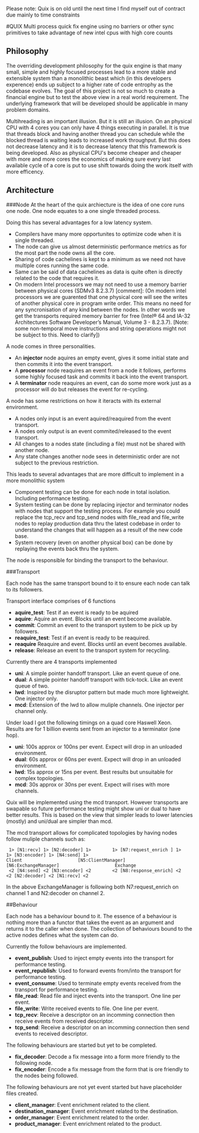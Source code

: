 Please note: Quix is on old until the next time I find myself out of contract due mainly to time constraints

#QUIX
Multi process quick fix engine using no barriers or other sync primitives to take advantage of new intel cpus with high core counts 

## Philosophy
The overriding development philosophy for the quix engine is that many small, simple and highly focused processes lead to a more stable and extensible system than a monolithic beast which (in this developers experence) ends up subject to a higher rate of code entrophy as the codebase evolves.  The goal of this project is not so much to create a financial engine but to test the above view in a real world requirement.  The underlying framework that will be developed should be applicable in many problem domains.

Multihreading is an important illusion.  But it is still an illusion.  On an physical CPU with 4 cores you can only have 4 things executing in parallel.  It is true that threads block and having another thread you can schedule while the blocked thread is waiting leads to increased work throughput.  But this does not decrease latency and it is to decrease latency that this framework is being developed.  Also as physical CPU's become cheaper and cheaper with more and more cores the economics of making sure every last available cycle of a core is put to use shift towards doing the work itself with more efficency. 

## Architecture

###Node
At the heart of the quix archiecture is the idea of one core runs one node. One node equates to a one single threaded process.  

Doing this has several advantages for a low latency system. 
* Compilers have many more opportunites to optimize code when it is single threaded. 
* The node can give us almost deterministic performance metrics as for the most part the node owns all the core. 
* Sharing of code cachelines is kept to a minimum as we need not have multiple cores running the same code. 
* Same can be said of data cachelines as data is quite often is directly related to the code that requires it. 
* On modern Intel processors we may not need to use a memory barrier between physical cores (SDMv3 8.2.3.7)
[comment]: (On modern intel processors we are guarented that one physical core will see the writes of another physical core in program write order.  This means no need for any syncronisation of any kind between the nodes.  In other words we get the transports required memory barrier for free (Intel® 64 and IA-32 Architectures Software Developer’s Manual, Volume 3 - 8.2.3.7). [Note: some non-temporal move instructions and string operations might not be subject to this.  Need to clarify])

A node comes in three personalities. 
* An **injector** node aquires an empty event, gives it some initial state and then commits it into the event transport. 
* A **processor** node reaquires an event from a node it follows, performs some highly focused task and commits it back into the event transport.
* A **terminator** node reaquires an event, can do some more work just as a processor will do but releases the event for re-cycling. 
 
A node has some restrictions on how it iteracts with its external environment. 
* A nodes only input is an event aquired/reaquired from the event transport. 
* A nodes only output is an event commited/released to the event transport. 
* All changes to a nodes state (including a file) must not be shared with another node. 
* Any state changes another node sees in deterministic order are not subject to the previous restriction. 
 
This leads to several advantages that are more difficult to implement in a more monolithic system
* Component testing can be done for each node in total isolation.  Including performance testing.
* System testing can be done by replacing injector and terminator nodes with nodes that support the testing process.  For example you could replace the tcp_recv and tcp_send nodes with file_read and file_write nodes to replay production data thru the latest codebase in order to understand the changes that will happen as a result of the new code base.
* System recovery (even on another physical box) can be done by replaying the events back thru the system.

The node is responsible for binding the transport to the behaviour.

###Transport

Each node has the same transport bound to it to ensure each node can talk to its followers.

Transport interface comprises of 6 functions
* **aquire_test**: Test if an event is ready to be aquired
* **aquire**: Aquire an event.  Blocks until an event become available.
* **commit**: Commit an event to the transport system to be pick up by followers.
* **reaquire_test**: Test if an event is ready to be reaquired.
* **reaquire** Reaquire and event.  Blocks until an event becomes available.
* **release**: Release an event to the transport system for recycling.
 
Currently there are 4 transports implemented
* **uni**: A simple pointer handoff transport.  Like an event queue of one.
* **dual**: A simple pointer handoff transport with tick-tock.  Like an event queue of two.
* **lwd**:  Inspired by the disruptor pattern but made much more lightweight.  One injector only.
* **mcd**:  Extension of the lwd to allow muliple channels.  One injector per channel only.
 
Under load I got the following timings on a quad core Haswell Xeon.  
Results are for 1 billion events sent from an injector to a terminator (one hop).
*  **uni**: 100s approx or 100ns per event.  Expect will drop in an unloaded environment.
*  **dual**: 60s approx or 60ns per event.  Expect will drop in an unloaded environment.
*  **lwd**: 15s approx or 15ns per event.  Best results but unsuitable for complex topologies.
*  **mcd**: 30s approx or 30ns per event.  Expect will rises with more channels.
  
Quix will be implemented using the mcd transport.  However transports are swapable so future performance testing might show uni or dual to have better results.  This is based on the view that simpler leads to lower latencies (mostly) and uni/dual are simpler than mcd.

The mcd transport allows for complicated topologies by having nodes follow muliple channels such as:
```
 1> [N1:recv] 1> [N2:decoder] 1>        1> [N7:request_enrich ] 1>          1> [N3:encoder] 1> [N4:send] 1>
Client                     [N5:ClientManager]                [N6:ExchangeManager]                     Exchange
 <2 [N4:send] <2 [N3:encoder] <2        <2 [N8:response_enrich] <2          <2 [N2:decoder] <2 [N1:recv] <2
```
In the above ExchangeManager is following both N7:request_enrich on channel 1 and N2:decoder on channel 2.

##Behaviour

Each node has a behaviour bound to it.  The essence of a behaviour is nothing more than a functor that takes the event as an argument and returns it to the caller when done.  The collection of behaviours bound to the active nodes defines what the system can do.

Currently the follow behaviours are implemented.
*  **event_publish**: Used to inject empty events into the transport for performance testing.
*  **event_republish**: Used to forward events from/into the transport for performance testing.
*  **event_consume**: Used to terminate empty events received from the transport for performance testing.
*  **file_read**: Read file and inject events into the transport.  One line per event.
*  **file_write**: Write received events to file.  One line per event.
*  **tcp_recv**: Receive a descriptor on an incomming connection then receive events from received descriptor.
*  **tcp_send**: Receive a descriptor on an incomming connection then send events to received descriptor.
  
The following behaviours are started but yet to be completed.
*  **fix_decoder**: Decode a fix message into a form more friendly to the following node.
*  **fix_encoder**: Encode a fix message from the form that is ore friendly to the nodes being followed.
  
The following behaviours are not yet event started but have placeholder files created.
*  **client_manager**: Event enrichment related to the client.
*  **destination_manager**: Event enrichment related to the destination.
*  **order_manager**: Event enrichment related to the order.
*  **product_manager**: Event enrichment related to the product.
